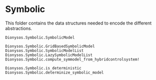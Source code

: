 # Symbolic 

This folder contains the data structures needed to encode the different abstractions.

```@docs
Dionysos.Symbolic.SymbolicModel
```

```@docs
Dionysos.Symbolic.GridBasedSymbolicModel
Dionysos.Symbolic.SymbolicModelList
Dionysos.Symbolic.LazySymbolicModelList
Dionysos.Symbolic.compute_symmodel_from_hybridcontrolsystem!
```

```@docs
Dionysos.Symbolic.is_deterministic
Dionysos.Symbolic.determinize_symbolic_model
```
